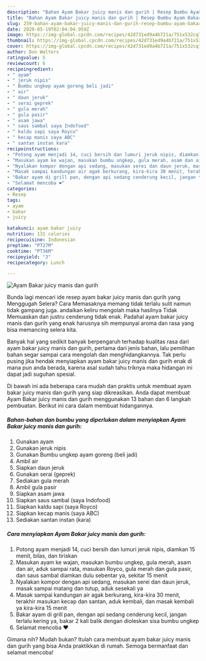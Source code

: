 ```yaml
---
description: "Bahan Ayam Bakar juicy manis dan gurih | Resep Bumbu Ayam Bakar juicy manis dan gurih Yang Enak Dan Lezat"
title: "Bahan Ayam Bakar juicy manis dan gurih | Resep Bumbu Ayam Bakar juicy manis dan gurih Yang Enak Dan Lezat"
slug: 259-bahan-ayam-bakar-juicy-manis-dan-gurih-resep-bumbu-ayam-bakar-juicy-manis-dan-gurih-yang-enak-dan-lezat
date: 2020-05-19T02:04:04.959Z
image: https://img-global.cpcdn.com/recipes/42d731ed9a4b721a/751x532cq70/ayam-bakar-juicy-manis-dan-gurih-foto-resep-utama.jpg
thumbnail: https://img-global.cpcdn.com/recipes/42d731ed9a4b721a/751x532cq70/ayam-bakar-juicy-manis-dan-gurih-foto-resep-utama.jpg
cover: https://img-global.cpcdn.com/recipes/42d731ed9a4b721a/751x532cq70/ayam-bakar-juicy-manis-dan-gurih-foto-resep-utama.jpg
author: Don Walters
ratingvalue: 5
reviewcount: 6
recipeingredient:
- " ayam"
- " jeruk nipis"
- " Bumbu ungkep ayam goreng beli jadi"
- " air"
- " daun jeruk"
- " serai geprek"
- " gula merah"
- " gula pasir"
- " asam jawa"
- " saus sambal saya Indofood"
- " kaldu sapi saya Royco"
- " kecap manis saya ABC"
- " santan instan kara"
recipeinstructions:
- "Potong ayam menjadi 14, cuci bersih dan lumuri jeruk nipis, diamkan 15 menit, bilas, dan tiriskan"
- "Masukan ayam ke wajan, masukan bumbu ungkep, gula merah, asam dan air, aduk sampai rata, masukan Royco, gula merah dan gula pasir, dan saus sambal diamkan dulu sebentar ya, sekitar 15 menit"
- "Nyalakan kompor dengan api sedang, masukan serei dan daun jeruk, masak sampai matang dan tutup, aduk sesekali ya"
- "Masak sampai kandungan air agak berkurang, kira-kira 30 menit, terakhir masukan kecap dan santan, aduk kembali, dan masak kembali ya kira-kira 15 menit"
- "Bakar ayam di grill pan, dengan api sedang cenderung kecil, jangan terlalu kering ya, bakar 2 kali balik dengan dioleskan sisa bumbu ungkep"
- "Selamat mencoba ❤️"
categories:
- Resep
tags:
- ayam
- bakar
- juicy

katakunci: ayam bakar juicy 
nutrition: 131 calories
recipecuisine: Indonesian
preptime: "PT27M"
cooktime: "PT36M"
recipeyield: "3"
recipecategory: Lunch

---
```



![Ayam Bakar juicy manis dan gurih](https://img-global.cpcdn.com/recipes/42d731ed9a4b721a/751x532cq70/ayam-bakar-juicy-manis-dan-gurih-foto-resep-utama.jpg)

Bunda lagi mencari ide resep ayam bakar juicy manis dan gurih yang Menggugah Selera? Cara Memasaknya memang tidak terlalu sulit namun tidak gampang juga. andaikan keliru mengolah maka hasilnya Tidak Memuaskan dan justru cenderung tidak enak. Padahal ayam bakar juicy manis dan gurih yang enak harusnya sih mempunyai aroma dan rasa yang bisa memancing selera kita.



Banyak hal yang sedikit banyak berpengaruh terhadap kualitas rasa dari ayam bakar juicy manis dan gurih, pertama dari jenis bahan, lalu pemilihan bahan segar sampai cara mengolah dan menghidangkannya. Tak perlu pusing jika hendak menyiapkan ayam bakar juicy manis dan gurih enak di mana pun anda berada, karena asal sudah tahu triknya maka hidangan ini dapat jadi suguhan spesial.


Di bawah ini ada beberapa cara mudah dan praktis untuk membuat ayam bakar juicy manis dan gurih yang siap dikreasikan. Anda dapat membuat Ayam Bakar juicy manis dan gurih menggunakan 13 bahan dan 6 langkah pembuatan. Berikut ini cara dalam membuat hidangannya.

<!--inarticleads1-->

##### Bahan-bahan dan bumbu yang diperlukan dalam menyiapkan Ayam Bakar juicy manis dan gurih:

1. Gunakan  ayam
1. Gunakan  jeruk nipis
1. Gunakan  Bumbu ungkep ayam goreng (beli jadi)
1. Ambil  air
1. Siapkan  daun jeruk
1. Gunakan  serai (geprek)
1. Sediakan  gula merah
1. Ambil  gula pasir
1. Siapkan  asam jawa
1. Siapkan  saus sambal (saya Indofood)
1. Siapkan  kaldu sapi (saya Royco)
1. Siapkan  kecap manis (saya ABC)
1. Sediakan  santan instan (kara)




<!--inarticleads2-->

##### Cara menyiapkan Ayam Bakar juicy manis dan gurih:

1. Potong ayam menjadi 14, cuci bersih dan lumuri jeruk nipis, diamkan 15 menit, bilas, dan tiriskan
1. Masukan ayam ke wajan, masukan bumbu ungkep, gula merah, asam dan air, aduk sampai rata, masukan Royco, gula merah dan gula pasir, dan saus sambal diamkan dulu sebentar ya, sekitar 15 menit
1. Nyalakan kompor dengan api sedang, masukan serei dan daun jeruk, masak sampai matang dan tutup, aduk sesekali ya
1. Masak sampai kandungan air agak berkurang, kira-kira 30 menit, terakhir masukan kecap dan santan, aduk kembali, dan masak kembali ya kira-kira 15 menit
1. Bakar ayam di grill pan, dengan api sedang cenderung kecil, jangan terlalu kering ya, bakar 2 kali balik dengan dioleskan sisa bumbu ungkep
1. Selamat mencoba ❤️




Gimana nih? Mudah bukan? Itulah cara membuat ayam bakar juicy manis dan gurih yang bisa Anda praktikkan di rumah. Semoga bermanfaat dan selamat mencoba!
